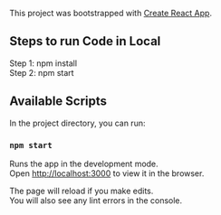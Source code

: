 This project was bootstrapped with [Create React App](https://github.com/facebook/create-react-app).

## Steps to run Code in Local

Step 1: npm install<br />
Step 2: npm start


## Available Scripts

In the project directory, you can run:

### `npm start`

Runs the app in the development mode.<br />
Open [http://localhost:3000](http://localhost:3000) to view it in the browser.

The page will reload if you make edits.<br />
You will also see any lint errors in the console.
